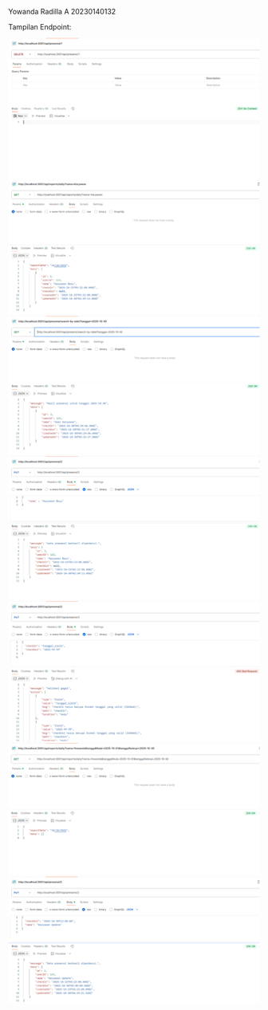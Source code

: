 Yowanda Radilla A
20230140132

Tampilan Endpoint:

![Tampilan Endpoint Delete](Tugas5-20230140132/ss/Delete.png)
![Tampilan Endpoint Get Nama](Tugas5-20230140132/ss/GetNama.png)
![Tampilan Endpoint Get Tanggal](Tugas5-20230140132/ss/GetTanggal.png)
![Tampilan Put](Tugas5-20230140132/ss/Put.png)
![Tampilan Put Tanggal Tidak Valid](Tugas5-20230140132/ss/PutTanggalInvalid.png)
![Tampilan Endpoint Modifikasi GetDailyReport](Tugas5-20230140132/ss/ModifGetReport.png)
![Tampilan Endpoint Validasi input put](Tugas5-20230140132/ss/ValidasiInputPut.png)

